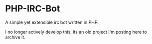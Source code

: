 PHP-IRC-Bot
===========

A simple yet extensible irc bot written in PHP.

I no longer actively develop this, its an old project I'm posting here to archive it.